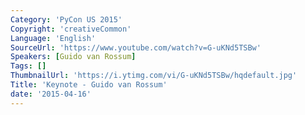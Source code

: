 ```yaml
---
Category: 'PyCon US 2015'
Copyright: 'creativeCommon'
Language: 'English'
SourceUrl: 'https://www.youtube.com/watch?v=G-uKNd5TSBw'
Speakers: [Guido van Rossum]
Tags: []
ThumbnailUrl: 'https://i.ytimg.com/vi/G-uKNd5TSBw/hqdefault.jpg'
Title: 'Keynote - Guido van Rossum'
date: '2015-04-16'
---
```

